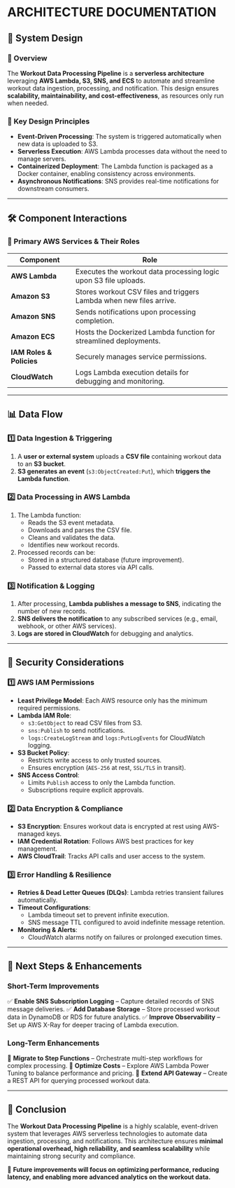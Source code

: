 # ARCHITECTURE DOCUMENTATION

## **📌 System Design**

### **🔹 Overview**
The **Workout Data Processing Pipeline** is a **serverless architecture** leveraging **AWS Lambda, S3, SNS, and ECS** to automate and streamline workout data ingestion, processing, and notification. This design ensures **scalability, maintainability, and cost-effectiveness**, as resources only run when needed.

### **🔹 Key Design Principles**
- **Event-Driven Processing**: The system is triggered automatically when new data is uploaded to S3.
- **Serverless Execution**: AWS Lambda processes data without the need to manage servers.
- **Containerized Deployment**: The Lambda function is packaged as a Docker container, enabling consistency across environments.
- **Asynchronous Notifications**: SNS provides real-time notifications for downstream consumers.

---

## **🛠 Component Interactions**

### **🔹 Primary AWS Services & Their Roles**

| **Component** | **Role** |
|--------------|---------|
| **AWS Lambda** | Executes the workout data processing logic upon S3 file uploads. |
| **Amazon S3** | Stores workout CSV files and triggers Lambda when new files arrive. |
| **Amazon SNS** | Sends notifications upon processing completion. |
| **Amazon ECS** | Hosts the Dockerized Lambda function for streamlined deployments. |
| **IAM Roles & Policies** | Securely manages service permissions. |
| **CloudWatch** | Logs Lambda execution details for debugging and monitoring. |

---

## **📊 Data Flow**

### **1️⃣ Data Ingestion & Triggering**
1. A **user or external system** uploads a **CSV file** containing workout data to an **S3 bucket**.
2. **S3 generates an event** (`s3:ObjectCreated:Put`), which **triggers the Lambda function**.

### **2️⃣ Data Processing in AWS Lambda**
1. The Lambda function:
   - Reads the S3 event metadata.
   - Downloads and parses the CSV file.
   - Cleans and validates the data.
   - Identifies new workout records.
2. Processed records can be:
   - Stored in a structured database (future improvement).
   - Passed to external data stores via API calls.

### **3️⃣ Notification & Logging**
1. After processing, **Lambda publishes a message to SNS**, indicating the number of new records.
2. **SNS delivers the notification** to any subscribed services (e.g., email, webhook, or other AWS services).
3. **Logs are stored in CloudWatch** for debugging and analytics.

---

## **🔐 Security Considerations**

### **1️⃣ AWS IAM Permissions**
- **Least Privilege Model**: Each AWS resource only has the minimum required permissions.
- **Lambda IAM Role**:
  - `s3:GetObject` to read CSV files from S3.
  - `sns:Publish` to send notifications.
  - `logs:CreateLogStream` and `logs:PutLogEvents` for CloudWatch logging.
- **S3 Bucket Policy**:
  - Restricts write access to only trusted sources.
  - Ensures encryption (`AES-256` at rest, `SSL/TLS` in transit).
- **SNS Access Control**:
  - Limits `Publish` access to only the Lambda function.
  - Subscriptions require explicit approvals.

### **2️⃣ Data Encryption & Compliance**
- **S3 Encryption**: Ensures workout data is encrypted at rest using AWS-managed keys.
- **IAM Credential Rotation**: Follows AWS best practices for key management.
- **AWS CloudTrail**: Tracks API calls and user access to the system.

### **3️⃣ Error Handling & Resilience**
- **Retries & Dead Letter Queues (DLQs)**: Lambda retries transient failures automatically.
- **Timeout Configurations**:
  - Lambda timeout set to prevent infinite execution.
  - SNS message TTL configured to avoid indefinite message retention.
- **Monitoring & Alerts**:
  - CloudWatch alarms notify on failures or prolonged execution times.

---

## **🚀 Next Steps & Enhancements**

### **Short-Term Improvements**
✅ **Enable SNS Subscription Logging** – Capture detailed records of SNS message deliveries.
✅ **Add Database Storage** – Store processed workout data in DynamoDB or RDS for future analytics.
✅ **Improve Observability** – Set up AWS X-Ray for deeper tracing of Lambda execution.

### **Long-Term Enhancements**
📌 **Migrate to Step Functions** – Orchestrate multi-step workflows for complex processing.
📌 **Optimize Costs** – Explore AWS Lambda Power Tuning to balance performance and pricing.
📌 **Extend API Gateway** – Create a REST API for querying processed workout data.

---

## **🎉 Conclusion**
The **Workout Data Processing Pipeline** is a highly scalable, event-driven system that leverages AWS serverless technologies to automate data ingestion, processing, and notifications. This architecture ensures **minimal operational overhead, high reliability, and seamless scalability** while maintaining strong security and compliance.

🚀 **Future improvements will focus on optimizing performance, reducing latency, and enabling more advanced analytics on the workout data.**

